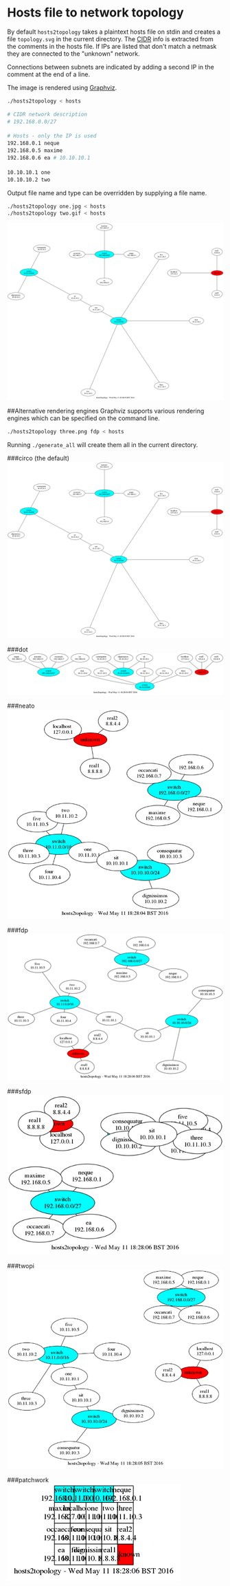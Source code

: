 # Hosts file to network topology
By default `hosts2topology` takes a plaintext hosts file on stdin and creates a
file `topology.svg` in the current directory. The
[CIDR](https://en.wikipedia.org/wiki/CIDR) info is extracted from the comments
in the hosts file. If IPs are listed that don't match a netmask they are
connected to the "unknown" network.

Connections between subnets are indicated by adding a second IP in the comment
at the end of a line.

The image is rendered using [Graphviz](http://graphviz.org).

```bash
./hosts2topology < hosts
```
```bash
# CIDR network description
# 192.168.0.0/27

# Hosts - only the IP is used
192.168.0.1 neque
192.168.0.5 maxime
192.168.0.6 ea # 10.10.10.1

10.10.10.1 one
10.10.10.2 two
```
Output file name and type can be overridden by supplying a file name.
```bash
./hosts2topology one.jpg < hosts
./hosts2topology two.gif < hosts
```

![](circo.png)

##Alternative rendering engines
Graphviz supports various rendering engines which can be specified on the
command line.

```bash
./hosts2topology three.png fdp < hosts
```

Running `./generate_all` will create them all in the current directory.

###circo (the default)
![](circo.png)

###dot
![](dot.png)

###neato
![](neato.png)

###fdp
![](fdp.png)

###sfdp
![](sfdp.png)

###twopi
![](twopi.png)

###patchwork
![](patchwork.png)
